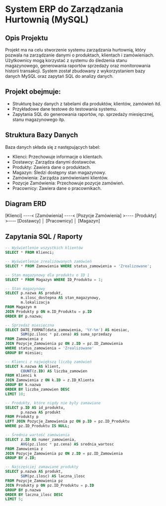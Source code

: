 # System ERP do Zarządzania Hurtownią (MySQL)

## Opis Projektu

Projekt ma na celu stworzenie systemu zarządzania hurtownią, który pozwala na zarządzanie danymi o produktach, klientach i zamówieniach. Użytkownicy mogą korzystać z systemu do śledzenia stanu magazynowego, generowania raportów sprzedaży oraz monitorowania historii transakcji. System został zbudowany z wykorzystaniem bazy danych MySQL oraz zapytań SQL do analizy danych.

## Projekt obejmuje:
- Strukturę bazy danych z tabelami dla produktów, klientów, zamówień itd.
- Przykładowe dane testowe do testowania systemu.
- Zapytania SQL do generowania raportów, np. sprzedaży miesięcznej, stanu magazynowego itp.

## Struktura Bazy Danych
Baza danych składa się z następujących tabel:
- Klienci: Przechowuje informacje o klientach.
- Dostawcy: Zarządza danymi dostawców.
- Produkty: Zawiera dane o produktach.
- Magazyn: Śledzi dostępny stan magazynowy.
- Zamówienia: Zarządza zamówieniami klientów.
- Pozycje Zamówienia: Przechowuje pozycje zamówień.
- Pracownicy: Zawiera dane o pracownikach.

## Diagram ERD
[Klienci] ----< [Zamówienia] ----< [Pozycje Zamówienia] >---- [Produkty] >---- [Dostawcy]
                      │
                  [Pracownicy]
                      │
                 [Magazyn]


## Zapytania SQL / Raporty 

```sql
-- Wyświetlenie wszystkich klientów
SELECT * FROM Klienci;

-- Wyświetlenie zrealizowanych zamówień
SELECT * FROM Zamowienia WHERE status_zamowienia = 'Zrealizowane';

-- Stan magazynowy dla produktu o ID 1
SELECT * FROM Magazyn WHERE ID_Produktu = 1;

-- Stan magazynowy 
SELECT p.nazwa AS produkt,
       m.ilosc_dostepna AS stan_magazynowy,
       m.lokalizacja
FROM Magazyn m
JOIN Produkty p ON m.ID_Produktu = p.ID
ORDER BY p.nazwa;

-- Sprzedaż miesięczna
SELECT DATE_FORMAT(data_zamowienia, '%Y-%m') AS miesiac,
       SUM(pz.ilosc * pz.cena) AS suma_sprzedazy
FROM Zamowienia z
JOIN Pozycje_Zamowienia pz ON z.ID = pz.ID_Zamowienia
WHERE status_zamowienia = 'Zrealizowane'
GROUP BY miesiac;

-- Klienci z największą liczbą zamówień
SELECT k.nazwa AS klient,
       COUNT(z.ID) AS liczba_zamowien
FROM Klienci k
JOIN Zamowienia z ON k.ID = z.ID_Klienta
GROUP BY k.nazwa
ORDER BY liczba_zamowien DESC
LIMIT 10;

-- Produkty, które nigdy nie były zamawiane
SELECT p.ID AS id_produktu,
       p.nazwa AS produkt
FROM Produkty p
LEFT JOIN Pozycje_Zamowienia pz ON p.ID = pz.ID_Produktu
WHERE pz.ID_Produktu IS NULL;

-- Średnia wartość zamówienia
SELECT z.ID AS numer_zamowienia,
       AVG(pz.ilosc * pz.cena) AS srednia_wartosc
FROM Zamowienia z
JOIN Pozycje_Zamowienia pz ON z.ID = pz.ID_Zamowienia
GROUP BY z.ID;

-- Najczęściej zamawiane produkty
SELECT p.nazwa AS produkt,
       SUM(pz.ilosc) AS laczna_ilosc
FROM Pozycje_Zamowienia pz
JOIN Produkty p ON pz.ID_Produktu = p.ID
GROUP BY p.nazwa
ORDER BY laczna_ilosc DESC
LIMIT 5;



